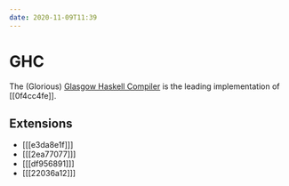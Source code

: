 ```yaml
---
date: 2020-11-09T11:39
---
```


# GHC

The (Glorious) [Glasgow Haskell Compiler][ghc] is the leading implementation of
[[0f4cc4fe]].

[ghc]: https://www.haskell.org/ghc

## Extensions

- [[[e3da8e1f]]]
- [[[2ea77077]]]
- [[[df956891]]]
- [[[22036a12]]]

